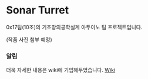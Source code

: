 # Sonar Turret
0x17팀(10조)의 기초창의공학설계 아두이노 팀 프로젝트입니다.

(작품 사진 첨부 예정)


### 알림
더욱 자세한 내용은 wiki에 기입해두었습니다.
[Wiki](https://github.com/2023-CLASS-1-Creative-ENG-Design/0x17_Sonar_Turret/wiki)


 
